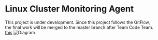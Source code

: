 # Linux Cluster Monitoring Agent
This project is under development. Since this project follows the GitFlow, the final work will be merged to the master branch after Team Code Team.
<a href="https://github.com/jarvisgroup/jarvis_data_eng_zongpeng/tree/master/linux_sql/assets/Architecture_Diagram.drawio">this</a>
![Diagram](../assets/Architecture_Diagram.drawio)
